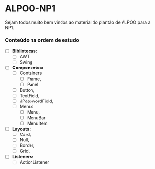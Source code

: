# ALPOO-NP1

Sejam todos muito bem vindos ao material do plantão de ALPOO para a NP1.

### Conteúdo na ordem de estudo
- [ ]  **Bibliotecas:**
    - [ ]  AWT
    - [ ]  Swing
- [ ]  **Componentes:**
    - [ ]  Containers
        - [ ]  Frame,
        - [ ]  Panel
    - [ ]  Button,
    - [ ]  TextField,
    - [ ]  JPasswordField,
    - [ ]  Menus
        - [ ]  Menu,
        - [ ]  MenuBar
        - [ ]  MenuItem
- [ ]  **Layouts:**
    - [ ]  Card,
    - [ ]  Null,
    - [ ]  Border,
    - [ ]  Grid.
- [ ]  **Listeners:**
    - [ ]  ActionListener
